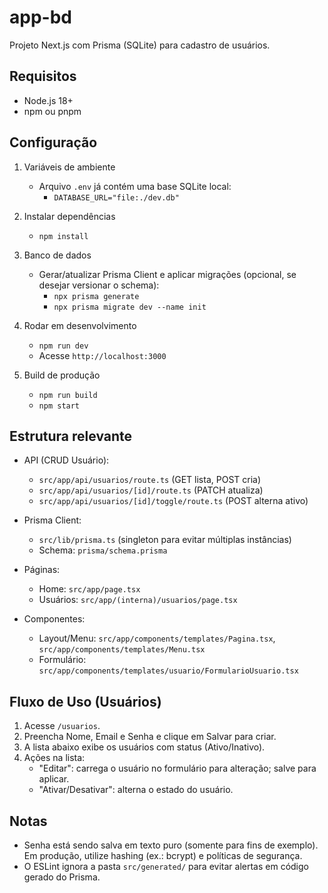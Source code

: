 # app-bd

Projeto Next.js com Prisma (SQLite) para cadastro de usuários.

## Requisitos

- Node.js 18+
- npm ou pnpm

## Configuração

1. Variáveis de ambiente
   - Arquivo `.env` já contém uma base SQLite local:
     - `DATABASE_URL="file:./dev.db"`

2. Instalar dependências
   - `npm install`

3. Banco de dados
   - Gerar/atualizar Prisma Client e aplicar migrações (opcional, se desejar versionar o schema):
     - `npx prisma generate`
     - `npx prisma migrate dev --name init`

4. Rodar em desenvolvimento
   - `npm run dev`
   - Acesse `http://localhost:3000`

5. Build de produção
   - `npm run build`
   - `npm start`

## Estrutura relevante

- API (CRUD Usuário):
  - `src/app/api/usuarios/route.ts` (GET lista, POST cria)
  - `src/app/api/usuarios/[id]/route.ts` (PATCH atualiza)
  - `src/app/api/usuarios/[id]/toggle/route.ts` (POST alterna ativo)

- Prisma Client:
  - `src/lib/prisma.ts` (singleton para evitar múltiplas instâncias)
  - Schema: `prisma/schema.prisma`

- Páginas:
  - Home: `src/app/page.tsx`
  - Usuários: `src/app/(interna)/usuarios/page.tsx`

- Componentes:
  - Layout/Menu: `src/app/components/templates/Pagina.tsx`, `src/app/components/templates/Menu.tsx`
  - Formulário: `src/app/components/templates/usuario/FormularioUsuario.tsx`

## Fluxo de Uso (Usuários)

1. Acesse `/usuarios`.
2. Preencha Nome, Email e Senha e clique em Salvar para criar.
3. A lista abaixo exibe os usuários com status (Ativo/Inativo).
4. Ações na lista:
   - "Editar": carrega o usuário no formulário para alteração; salve para aplicar.
   - "Ativar/Desativar": alterna o estado do usuário.

## Notas

- Senha está sendo salva em texto puro (somente para fins de exemplo). Em produção, utilize hashing (ex.: bcrypt) e políticas de segurança.
- O ESLint ignora a pasta `src/generated/` para evitar alertas em código gerado do Prisma.

